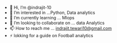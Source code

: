 - 👋 Hi, I’m @indrajit-10
- 👀 I’m interested in ...Python, Data analytics
- 🌱 I’m currently learning ... Mlops
- 💞️ I’m looking to collaborate on ... data Analytics
- 📫 How to reach me ... indrajit.tewari10@gmail.com
- ⚡ lokking for a guide on  Football analytics

<!---
indrajit-10/indrajit-10 is a ✨ special ✨ repository because its `README.md` (this file) appears on your GitHub profile.
You can click the Preview link to take a look at your changes.
--->
